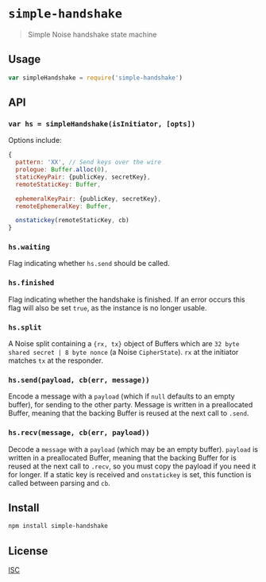 # `simple-handshake`

> Simple Noise handshake state machine

## Usage

```js
var simpleHandshake = require('simple-handshake')
```

## API

### `var hs = simpleHandshake(isInitiator, [opts])`

Options include:

```js
{
  pattern: 'XX', // Send keys over the wire
  prologue: Buffer.alloc(0),
  staticKeyPair: {publicKey, secretKey},
  remoteStaticKey: Buffer,

  ephemeralKeyPair: {publicKey, secretKey},
  remoteEphemeralKey: Buffer,

  onstatickey(remoteStaticKey, cb)
}
```

### `hs.waiting`

Flag indicating whether `hs.send` should be called.

### `hs.finished`

Flag indicating whether the handshake is finished. If an error occurs this flag
will also be set `true`, as the instance is no longer usable.

### `hs.split`

A Noise split containing a `{rx, tx}` object of Buffers which are
`32 byte shared secret | 8 byte nonce` (a Noise `CipherState`). `rx` at the
initiator matches `tx` at the responder.

### `hs.send(payload, cb(err, message))`

Encode a message with a `payload` (which if `null` defaults to an empty buffer),
for sending to the other party. Message is written in a preallocated Buffer,
meaning that the backing Buffer is reused at the next call to `.send`.

### `hs.recv(message, cb(err, payload))`

Decode a `message` with a `payload` (which may be an empty buffer). `payload` is
written in a preallocated Buffer, meaning that the backing Buffer for is reused
at the next call to `.recv`, so you must copy the payload if you need it for
longer. If a static key is received and `onstatickey` is set, this function is
called between parsing and `cb`.

## Install

```sh
npm install simple-handshake
```

## License

[ISC](LICENSE)

